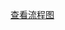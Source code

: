 [查看流程图](https://app.diagrams.net/?tags=%7B%7D&lightbox=1&highlight=0000ff&edit=_blank&layers=1&nav=1&title=Untitled%20Diagram.drawio&dark=auto#R%3Cmxfile%3E%3Cdiagram%20name%3D%22Page-1%22%20id%3D%22gITQ_93DNzAz5YHje_g1%22%3E3Zpbb5swFMc%2FjaXtIRO3cHmElG3SOqlSpV2eJhdc8OZgZEwT9ulnJyZAcNNObSCbVKX4zwGb3%2FE59gkB9mq9%2FcBgmX%2BmKSLAMtItsK%2BAZZm%2B74h%2FUmmU4nrGXskYTpXWCbf4N1Jia1bjFFUDQ04p4bgcigktCpTwgQYZo5uh2T0lw15LmKGRcJtAMla%2F4pTne9VfGp3%2BEeEsb3s2DXVmDVtjJVQ5TOmmJ9kxsFeMUr4%2FWm9XiEh6LZf9de8fOXsYGEMFf84F3o9Pm%2BUXl30P7Cw3rwm8XvxcqLs8QFKrBwbxEoQxiAJ5EAQg9JVNxZsWCqN1kSJ5XxPY0SbHHN2WMJFnN2IeCC3na6JOj8fZdooYR9uepMb9AdE14qwRJu1ZWzFsZ1GLf9O5xGw55z13uEqDahZkh1t3oMSBYvUX3KxncLNm52Y7l8bN0XBzgR%2BD0JPcfB9ErjwQGCMbxAEIrkBovVnDiiP29mVAJTcsIjskOCuExqk0uMeErCihTCgpuoc1EQyiFFb54b6ycQO5GIG8zJRjEB%2Bv4qHFIT0oFzljDzmexkMHw1d30XLkol%2F1HVrAEkv2iImHm31iL8xgiM3TYDM12M5GzdVTE8sSZ5QQxBZrWIjFYn52x7nU0uSEYEp03ghdQmidXiK70bybn56vn3hVIvJXTS6S2ezBGoyYIZ6kl0fK0syuaUm1nfWooFRskFWTMp7TjBaQxJ0addwM0epsrqlccXe0fiLOG7XbhzWnQ5YCIWu%2ByevfWcu2%2FV3db9e42g5ajWo96oSK1ixBpx60LS4gyxB%2FenmUFE76lCECOX4YlhE6%2F%2BwuDRmDTc%2BgpLjgVe%2FON1LoTxXjaLd%2FbOB7R87fd9FNhcNYXzA7xuWDTD4JJydiyZgoltxhLC3cufe%2B5rhouBI7yzsK2ancMw2v4OJo2SNaIPZAuJJ%2FsQMiH%2FiBLB4Cd1d0CSUEgdkrHkQ58R5EmgRGCC4rmahESV5KcbffmGZaHtJ3M%2BT%2BFGf%2FbJydmTO8aw5T%2FDvDs55I87vWDWJYIEDs5bnf%2Bqdy%2F6GKb3cJp1cC1zphfaZ1YVxDgljEawj8XRCLzyh4U9AU%2FYclvW0M3aOr6B1NhJ9xE%2BfOHOKBcxTiS9%2BcNsS9Z0Z4u%2Bq8Xoi%2FzHPj2lhusIh4hrmLFfvoiytfs5D5k5Yqj1TCJaPbZnZcy6dxWcakuMZFsPzCBeICsQWrCy4ib3Zqx5NMWxDrsC3Pha0dQA%2FbDU3FU7j7RQY%2FiMOM7x5%2FL92xY0V0rLHrS7p3MIb2DYNGtR%2Fr5%2FVX2jO42NSsl9odsXc2F4%2BrWuFiawIX%2F0Nuc9yLc9u4vBZus8%2Fttv8hBl1jOmeKZvfOe19wdD8dsOM%2F%3C%2Fdiagram%3E%3C%2Fmxfile%3E)

